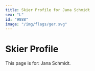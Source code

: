```yaml
---
title: Skier Profile for Jana Schmidt
sex: "L"
id: "9888"
image: "/img/flags/ger.svg" 
---
```


# Skier Profile

This page is for: Jana Schmidt.
    